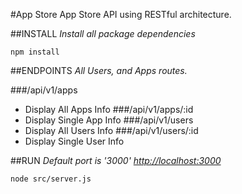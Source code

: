 #App Store
App Store API using RESTful architecture.

##INSTALL
*Install all package dependencies*
```
npm install
```

##ENDPOINTS
*All Users, and Apps routes.*

###/api/v1/apps
- Display All Apps Info
###/api/v1/apps/:id
- Display Single App Info
###/api/v1/users
- Display All Users Info
###/api/v1/users/:id
- Display Single User Info


##RUN
*Default port is '3000' [http://localhost:3000](http://localhost:3000)*

```
node src/server.js
```
